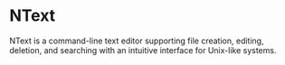 # NText
NText is a command-line text editor supporting file creation, editing, deletion, and searching with an intuitive interface for Unix-like systems.

